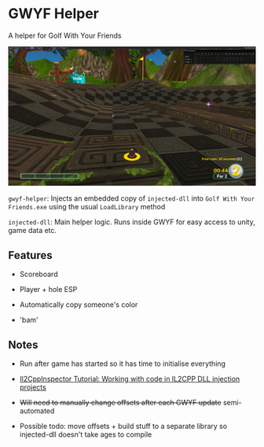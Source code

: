 # GWYF Helper

A helper for Golf With Your Friends

![screenshot](screenshot.png)

`gwyf-helper`: Injects an embedded copy of `injected-dll` into `Golf With Your Friends.exe` using the usual `LoadLibrary` method

`injected-dll`: Main helper logic. Runs inside GWYF for easy access to unity, game data etc.

## Features

* Scoreboard

* Player + hole ESP

* Automatically copy someone's color

* 'bam'

## Notes

* Run after game has started so it has time to initialise everything

* [Il2CppInspector Tutorial: Working with code in IL2CPP DLL injection projects](https://katyscode.wordpress.com/2021/01/14/il2cppinspector-tutorial-working-with-code-in-il2cpp-dll-injection-projects/)

* ~~Will need to manually change offsets after each GWYF update~~ semi-automated

* Possible todo: move offsets + build stuff to a separate library so injected-dll doesn't take ages to compile
